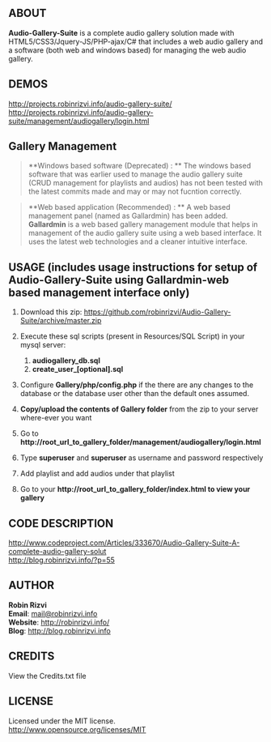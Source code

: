 ABOUT
-------------
**Audio-Gallery-Suite** is a complete audio gallery solution made with HTML5/CSS3/Jquery-JS/PHP-ajax/C# that includes a web audio gallery and a software (both web and windows based) for managing the web audio gallery.

DEMOS
-------------
<http://projects.robinrizvi.info/audio-gallery-suite/>  
<http://projects.robinrizvi.info/audio-gallery-suite/management/audiogallery/login.html>

Gallery Management  
-------------  
> **Windows based software (Deprecated) : **
The windows based software that was earlier used to manage the audio gallery suite (CRUD management for playlists and audios) has not been tested with the latest commits made and may or may not fucntion correctly.

> **Web based application (Recommended) : **
A web based management panel (named as Gallardmin) has been added. **Gallardmin** is a web based gallery management module that helps in management of the audio gallery suite using a web based interface. It uses the latest web technologies and a cleaner intuitive interface.

USAGE (includes usage instructions for setup of Audio-Gallery-Suite using Gallardmin-web based management interface only)
-------------
1. Download this zip:
<https://github.com/robinrizvi/Audio-Gallery-Suite/archive/master.zip>

2. Execute these sql scripts (present in Resources/SQL Script) in your mysql server:
    1. **audiogallery_db.sql**
    2. **create_user_[optional].sql**  
                                              
     
3. Configure **Gallery/php/config.php** if the there are any changes to the database or the database user other than the default ones assumed.

4. **Copy/upload the contents of Gallery folder** from the zip to your server where-ever you want

5. Go to **http://root_url_to_gallery_folder/management/audiogallery/login.html**

6. Type **superuser** and **superuser** as username and password respectively

7. Add playlist and add audios under that playlist

8. Go to your **http://root_url_to_gallery_folder/index.html to view your gallery**

CODE DESCRIPTION
-------------
<http://www.codeproject.com/Articles/333670/Audio-Gallery-Suite-A-complete-audio-gallery-solut>  
<http://blog.robinrizvi.info/?p=55>
 
AUTHOR
-------------
**Robin Rizvi**  
**Email**: <mail@robinrizvi.info>  
**Website**: <http://robinrizvi.info/>  
**Blog**: <http://blog.robinrizvi.info>

CREDITS
-------------
View the Credits.txt file

LICENSE
-------------
Licensed under the MIT license.  
<http://www.opensource.org/licenses/MIT>
